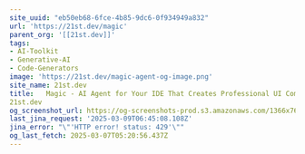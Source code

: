 ```yaml
---
site_uuid: "eb50eb68-6fce-4b85-9dc6-0f934949a832"
url: 'https://21st.dev/magic'
parent_org: '[[21st.dev]]'
tags:
- AI-Toolkit
- Generative-AI
- Code-Generators
image: 'https://21st.dev/magic-agent-og-image.png'
site_name: 21st.dev
title:   Magic - AI Agent for Your IDE That Creates Professional UI Components |
21st.dev
og_screenshot_url: https://og-screenshots-prod.s3.amazonaws.com/1366x768/80/false/d91e4feb614da04bd15c16235e51ff0f3ea99c4f776adc19f78263ac7ed4a898.jpeg
last_jina_request: '2025-03-09T06:45:08.108Z'
jina_error: "\"'HTTP error! status: 429'\""
og_last_fetch: 2025-03-07T05:20:56.437Z
---
```


